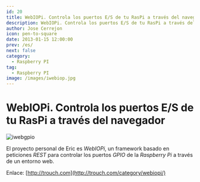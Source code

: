 ```yaml
---
id: 20
title: WebIOPi. Controla los puertos E/S de tu RasPi a través del navegador
description: WebIOPi. Controla los puertos E/S de tu RasPi a través del navegador
author: Jose Cerrejon
icon: pen-to-square
date: 2013-01-15 12:00:00
prev: /es/
next: false
category:
  - Raspberry PI
tag:
  - Raspberry PI
image: /images/iwebiop.jpg
---
```


# WebIOPi. Controla los puertos E/S de tu RasPi a través del navegador

![iwebgpio](/images/iwebiop.jpg)

El proyecto personal de Eric es *WebIOPi*, un framework basado en peticiones *REST* para controlar los puertos *GPIO* de la *Raspberry Pi* a través de un entorno web.

Enlace: [http://trouch.com](http://trouch.com/category/webiopi/)